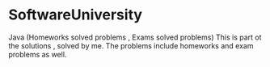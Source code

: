 # SoftwareUniversity
Java (Homeworks solved problems , Exams solved problems)
This is part ot the solutions , solved by me.
The problems include homeworks and exam problems as well.
